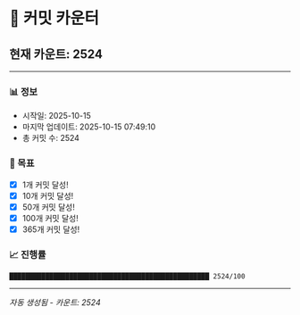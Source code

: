 # 🔢 커밋 카운터

## 현재 카운트: 2524

---

### 📊 정보
- 시작일: 2025-10-15
- 마지막 업데이트: 2025-10-15 07:49:10
- 총 커밋 수: 2524

### 🎯 목표
- [x] 1개 커밋 달성!
- [x] 10개 커밋 달성!
- [x] 50개 커밋 달성!
- [x] 100개 커밋 달성!
- [x] 365개 커밋 달성!

### 📈 진행률
```
██████████████████████████████████████████████████ 2524/100
```

---
*자동 생성됨 - 카운트: 2524*

